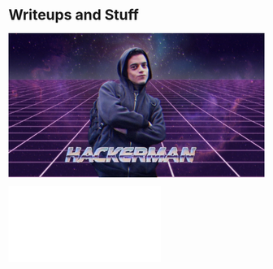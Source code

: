 # **Writeups and Stuff**

![banner](docs/assets/images/fetchimage.jpg)

![bounty hacker](B1ad3Runner.github.io/bounty-hacker.md)
